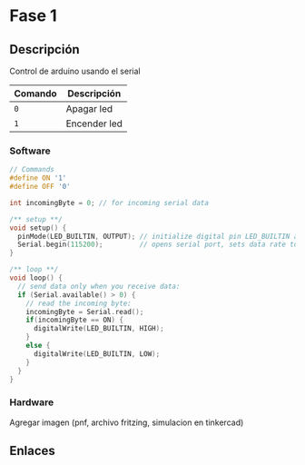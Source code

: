 
# Fase 1

## Descripción 

Control de arduino usando el serial

|Comando|Descripción|
|---|---|
|```0```|Apagar led|
|```1```|Encender led|

### Software


```C
// Commands
#define ON '1'
#define OFF '0'

int incomingByte = 0; // for incoming serial data

/** setup **/
void setup() {  
  pinMode(LED_BUILTIN, OUTPUT); // initialize digital pin LED_BUILTIN as an output.
  Serial.begin(115200);         // opens serial port, sets data rate to 115200 bps
}

/** loop **/
void loop() {
  // send data only when you receive data:
  if (Serial.available() > 0) {
    // read the incoming byte:
    incomingByte = Serial.read();
    if(incomingByte == ON) {
      digitalWrite(LED_BUILTIN, HIGH);      
    }
    else {
      digitalWrite(LED_BUILTIN, LOW);   
    }
  }
}
```

### Hardware

Agregar imagen (pnf, archivo fritzing, simulacion en tinkercad)

## Enlaces


